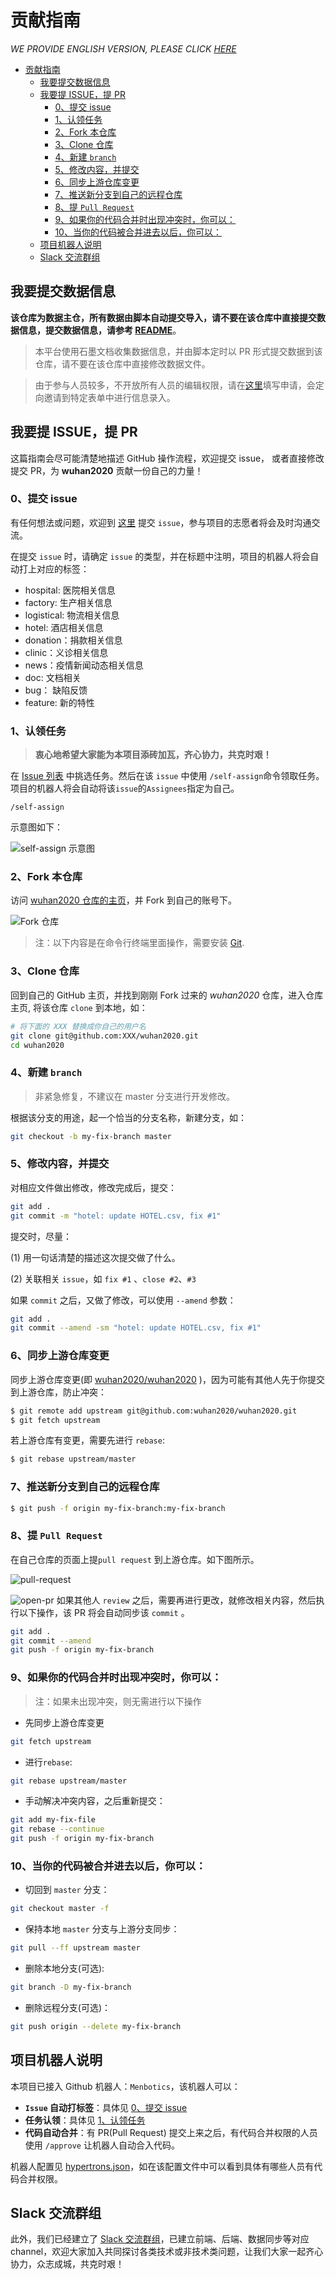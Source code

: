 # 贡献指南

<!-- TOC -->
*WE PROVIDE ENGLISH VERSION, PLEASE CLICK [HERE](https://github.com/wuhan2020/wuhan2020/blob/master/CONTRIBUTING_EN.md)*

- [贡献指南](#贡献指南)
  - [我要提交数据信息](#我要提交数据信息)
  - [我要提 ISSUE，提 PR](#我要提-issue提-pr)
    - [0、提交 issue](#0提交-issue)
    - [1、认领任务](#1认领任务)
    - [2、Fork 本仓库](#2fork-本仓库)
    - [3、Clone 仓库](#3clone-仓库)
    - [4、新建 `branch`](#4新建-branch)
    - [5、修改内容，并提交](#5修改内容并提交)
    - [6、同步上游仓库变更](#6同步上游仓库变更)
    - [7、推送新分支到自己的远程仓库](#7推送新分支到自己的远程仓库)
    - [8、提 `Pull Request`](#8提-pull-request)
    - [9、如果你的代码合并时出现冲突时，你可以：](#9如果你的代码合并时出现冲突时你可以)
    - [10、当你的代码被合并进去以后，你可以：](#10当你的代码被合并进去以后你可以)
  - [项目机器人说明](#项目机器人说明)
  - [Slack 交流群组](#slack-交流群组)

<!-- /TOC -->

## 我要提交数据信息

**该仓库为数据主仓，所有数据由脚本自动提交导入，请不要在该仓库中直接提交数据信息，提交数据信息，请参考 [README](./README.md)**。

> 本平台使用石墨文档收集数据信息，并由脚本定时以 PR 形式提交数据到该仓库，请不要在该仓库中直接修改数据文件。

> 由于参与人员较多，不开放所有人员的编辑权限，请在[这里](https://shimo.im/forms/YVJkGrGCWwQPTpqY/fill)填写申请，会定向邀请到特定表单中进行信息录入。


## 我要提 ISSUE，提 PR
这篇指南会尽可能清楚地描述 GitHub 操作流程，欢迎提交 issue， 或者直接修改提交 PR，为 **wuhan2020** 贡献一份自己的力量！

### 0、提交 issue

有任何想法或问题，欢迎到 [这里](https://github.com/wuhan2020/wuhan2020/issues) 提交 `issue`，参与项目的志愿者将会及时沟通交流。

在提交 `issue` 时，请确定 `issue` 的类型，并在标题中注明，项目的机器人将会自动打上对应的标签：

-   hospital: 医院相关信息
-   factory: 生产相关信息
-   logistical: 物流相关信息
-   hotel: 酒店相关信息
-   donation：捐款相关信息
-   clinic：义诊相关信息
-   news：疫情新闻动态相关信息
-   doc: 文档相关
-   bug： 缺陷反馈
-   feature: 新的特性

### 1、认领任务

> **衷心地希望大家能为本项目添砖加瓦，齐心协力，共克时艰！**

在 [Issue 列表](https://github.com/wuhan2020/wuhan2020/issues) 中挑选任务。然后在该 `issue` 中使用 `/self-assign`命令领取任务。项目的机器人将会自动将该`issue`的`Assignees`指定为自己。

```
/self-assign
```

示意图如下：

![self-assign 示意图](./static/self-assign.png)

### 2、Fork 本仓库

访问 [wuhan2020 仓库的主页](https://github.com/wuhan2020/wuhan2020)，并 Fork 到自己的账号下。

![Fork 仓库](./static/fork-repo.png)

> 注：以下内容是在命令行终端里面操作，需要安装 [Git](https://git-scm.com/).

### 3、Clone 仓库

回到自己的 GitHub 主页，并找到刚刚 Fork 过来的 _wuhan2020_ 仓库，进入仓库主页, 将该仓库 `clone` 到本地，如：

```bash
# 将下面的 XXX 替换成你自己的用户名
git clone git@github.com:XXX/wuhan2020.git
cd wuhan2020
```

### 4、新建 `branch`

> 非紧急修复，不建议在 master 分支进行开发修改。

根据该分支的用途，起一个恰当的分支名称，新建分支，如：

```bash
git checkout -b my-fix-branch master
```

### 5、修改内容，并提交

对相应文件做出修改，修改完成后，提交：

```bash
git add .
git commit -m "hotel: update HOTEL.csv, fix #1"
```

提交时，尽量：

(1) 用一句话清楚的描述这次提交做了什么。

(2) 关联相关 `issue`，如 `fix #1` 、`close #2`、`#3`

如果 `commit` 之后，又做了修改，可以使用 `--amend` 参数：

```bash
git add .
git commit --amend -sm "hotel: update HOTEL.csv, fix #1"
```

### 6、同步上游仓库变更

同步上游仓库变更(即 [wuhan2020/wuhan2020](https://github.com/wuhan2020/wuhan2020) )，因为可能有其他人先于你提交到上游仓库，防止冲突：

```bash
$ git remote add upstream git@github.com:wuhan2020/wuhan2020.git
$ git fetch upstream
```

若上游仓库有变更，需要先进行 `rebase`:

```bash
$ git rebase upstream/master
```

### 7、推送新分支到自己的远程仓库

```bash
$ git push -f origin my-fix-branch:my-fix-branch
```

### 8、提 `Pull Request`

在自己仓库的页面上提`pull request` 到上游仓库。如下图所示。

![pull-request](./static/pull-request.png)

![open-pr](./static/open-pr.png)
如果其他人 `review` 之后，需要再进行更改，就修改相关内容，然后执行以下操作，该 PR 将会自动同步该 `commit` 。

```bash
git add .
git commit --amend
git push -f origin my-fix-branch
```

### 9、如果你的代码合并时出现冲突时，你可以：

> 注：如果未出现冲突，则无需进行以下操作

-   先同步上游仓库变更

```bash
git fetch upstream
```

-   进行`rebase`:

```bash
git rebase upstream/master
```

-   手动解决冲突内容，之后重新提交：

```bash
git add my-fix-file
git rebase --continue
git push -f origin my-fix-branch
```

### 10、当你的代码被合并进去以后，你可以：

-   切回到 `master` 分支：

```bash
git checkout master -f
```

-   保持本地 `master` 分支与上游分支同步：

```bash
git pull --ff upstream master
```

-   删除本地分支(可选):

```bash
git branch -D my-fix-branch
```

-   删除远程分支(可选)：

```bash
git push origin --delete my-fix-branch
```

## 项目机器人说明

本项目已接入 Github 机器人：`Menbotics`，该机器人可以：

-   **`Issue` 自动打标签**：具体见 [0、提交 issue](#0提交-issue)
-   **任务认领**：具体见 [1、认领任务](#1认领任务)
-   **代码自动合并**：有 PR(Pull Request) 提交上来之后，有代码合并权限的人员使用 `/approve` 让机器人自动合入代码。

机器人配置见 [hypertrons.json](./.github/hypertrons.json)，如在该配置文件中可以看到具体有哪些人员有代码合并权限。

## Slack 交流群组

此外，我们已经建立了 [Slack 交流群组](https://join.slack.com/t/wuhan2020/shared_invite/enQtOTIzNjA2MDYwOTUxLWVjMjA4MjdhNGVmZmZlZTgxYjM1ZDY1NGVkZDVkNGI0NzhjZGVlYTM2Mjc5Mjk2YjgyYTk1NDJmNTkxODZlOTE)，已建立前端、后端、数据同步等对应 channel，欢迎大家加入共同探讨各类技术或非技术类问题，让我们大家一起齐心协力，众志成城，共克时艰！
